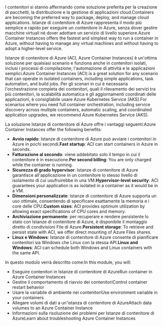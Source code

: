 <span data-ttu-id="3a627-101">I contenitori si stanno affermando come soluzione preferita per la creazione di pacchetti, la distribuzione e la gestione di applicazioni cloud.</span><span class="sxs-lookup"><span data-stu-id="3a627-101">Containers are becoming the preferred way to package, deploy, and manage cloud applications.</span></span> <span data-ttu-id="3a627-102">Istanze di contenitore di Azure rappresenta il modo più semplice e rapido per eseguire un contenitore in Azure, senza dover gestire macchine virtuali né dover adottare un servizio di livello superiore.</span><span class="sxs-lookup"><span data-stu-id="3a627-102">Azure Container Instances offers the fastest and simplest way to run a container in Azure, without having to manage any virtual machines and without having to adopt a higher-level service.</span></span>

<span data-ttu-id="3a627-103">Istanze di contenitore di Azure (ACI, Azure Container Instances) è un'ottima soluzione per qualsiasi scenario e funziona anche in contenitori isolati, inclusi i processi di compilazione, l'automazione di attività e le applicazioni semplici.</span><span class="sxs-lookup"><span data-stu-id="3a627-103">Azure Container Instances (ACI) is a great solution for any scenario that can operate in isolated containers, including simple applications, task automation, and build jobs.</span></span> <span data-ttu-id="3a627-104">Per gli scenari in cui è necessaria l'orchestrazione completa dei contenitori, quali il rilevamento dei servizi tra più contenitori, la scalabilità automatica e gli aggiornamenti coordinati delle applicazioni, è consigliabile usare Azure Kubernetes Service (AKS).</span><span class="sxs-lookup"><span data-stu-id="3a627-104">For scenarios where you need full container orchestration, including service discovery across multiple containers, automatic scaling, and coordinated application upgrades, we recommend Azure Kubernetes Service (AKS).</span></span>

<span data-ttu-id="3a627-105">La soluzione Istanze di contenitore di Azure offre i vantaggi seguenti:</span><span class="sxs-lookup"><span data-stu-id="3a627-105">Azure Container Instances offer the following benefits:</span></span>

- <span data-ttu-id="3a627-106">**Avvio rapido**: Istanze di contenitore di Azure può avviare i contenitori in Azure in pochi secondi.</span><span class="sxs-lookup"><span data-stu-id="3a627-106">**Fast startup**: ACI can start containers in Azure in seconds.</span></span>
- <span data-ttu-id="3a627-107">**Fatturazione al secondo**: viene addebitato solo il tempo in cui il contenitore è in esecuzione.</span><span class="sxs-lookup"><span data-stu-id="3a627-107">**Per second billing**: You are only charged while the container is running.</span></span>
- <span data-ttu-id="3a627-108">**Sicurezza di grado hypervisor**: Istanze di contenitore di Azure garantisce all'applicazione in un contenitore lo stesso livello di isolamento di cui usufruirebbe in una VM.</span><span class="sxs-lookup"><span data-stu-id="3a627-108">**Hypervisor-level security**: ACI guarantees your application is as isolated in a container as it would be in a VM.</span></span>
- <span data-ttu-id="3a627-109">**Dimensioni personalizzate**: Istanze di contenitore di Azure supporta un uso ottimale, consentendo di specificare esattamente la memoria e i core delle CPU.</span><span class="sxs-lookup"><span data-stu-id="3a627-109">**Custom sizes**: ACI provides optimum utilization by allowing exact specifications of CPU cores and memory.</span></span>
- <span data-ttu-id="3a627-110">**Archiviazione permanente**: per recuperare e rendere persistente lo stato con Istanze di contenitore di Azure, è disponibile il montaggio diretto di condivisioni File di Azure.</span><span class="sxs-lookup"><span data-stu-id="3a627-110">**Persistent storage**: To retrieve and persist state with ACI, we offer direct mounting of Azure Files shares.</span></span>
- <span data-ttu-id="3a627-111">**Linux e Windows**: Istanze di contenitore di Azure consente di pianificare contenitori sia Windows che Linux con la stessa API.</span><span class="sxs-lookup"><span data-stu-id="3a627-111">**Linux and Windows**: ACI can schedule both Windows and Linux containers with the same API.</span></span>
 
<span data-ttu-id="3a627-112">In questo modulo verrà descritto come:</span><span class="sxs-lookup"><span data-stu-id="3a627-112">In this module, you will:</span></span>

- <span data-ttu-id="3a627-113">Eseguire contenitori in Istanze di contenitore di Azure</span><span class="sxs-lookup"><span data-stu-id="3a627-113">Run container in Azure Container Instances</span></span>
- <span data-ttu-id="3a627-114">Gestire il comportamento di riavvio dei contenitori</span><span class="sxs-lookup"><span data-stu-id="3a627-114">Control container restart behavior</span></span>
- <span data-ttu-id="3a627-115">Usare la variabile di ambiente nei contenitori</span><span class="sxs-lookup"><span data-stu-id="3a627-115">Use environment variable in your containers</span></span>
- <span data-ttu-id="3a627-116">Allegare volumi di dati a un'istanza di contenitore di Azure</span><span class="sxs-lookup"><span data-stu-id="3a627-116">Attach data volumes to an Azure Container Instance</span></span>
- <span data-ttu-id="3a627-117">Informazioni sulla risoluzione dei problemi per Istanze di contenitore di Azure</span><span class="sxs-lookup"><span data-stu-id="3a627-117">Learn about troubleshooting Azure Container Instances</span></span>

